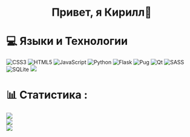 <h1 align="center">Привет, я Кирилл👋</h1>

# 💻 Языки и Технологии 
![CSS3](https://img.shields.io/badge/css3-%231572B6.svg?style=for-the-badge&logo=css3&logoColor=white) 
![HTML5](https://img.shields.io/badge/html5-%23E34F26.svg?style=for-the-badge&logo=html5&logoColor=white) 
![JavaScript](https://img.shields.io/badge/javascript-%23323330.svg?style=for-the-badge&logo=javascript&logoColor=%23F7DF1E) 
![Python](https://img.shields.io/badge/python-3670A0?style=for-the-badge&logo=python&logoColor=ffdd54) 
![Flask](https://img.shields.io/badge/flask-%23000.svg?style=for-the-badge&logo=flask&logoColor=white) 
![Pug](https://img.shields.io/badge/Pug-FFF?style=for-the-badge&logo=pug&logoColor=A86454) 
![Qt](https://img.shields.io/badge/Qt-%23217346.svg?style=for-the-badge&logo=Qt&logoColor=white) 
![SASS](https://img.shields.io/badge/SASS-hotpink.svg?style=for-the-badge&logo=SASS&logoColor=white) 
![SQLite](https://img.shields.io/badge/sqlite-%2307405e.svg?style=for-the-badge&logo=sqlite&logoColor=white) 
<img src="https://img.shields.io/badge/bootstrap-%23563D7C.svg?style=for-the-badge&logo=bootstrap&logoColor=white">
# 📊 Статистика :
<div style="width: 400px">
<img src="https://github-readme-stats.vercel.app/api?username=K1r1ll-Nickitin117&theme=dark&hide_border=false&include_all_commits=true&count_private=false"><br>
<img src="https://github-readme-streak-stats.herokuapp.com/?user=K1r1ll-Nickitin117&theme=dark&hide_border=false"><br>
<img src="https://github-readme-stats.vercel.app/api/top-langs/?username=K1r1ll-Nickitin117&theme=dark&hide_border=false&include_all_commits=true&count_private=false&layout=compact"><br>
</div>
